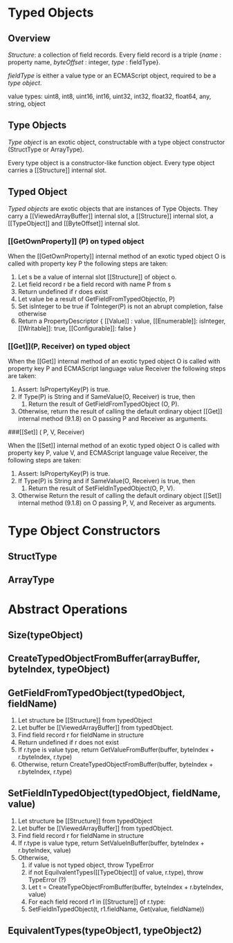 # Typed Objects

## Overview

_Structure_: a collection of field records. Every field record is a triple {_name_ : property name, _byteOffset_ : integer, _type_ : fieldType}. 

_fieldType_ is either a value type or an ECMAScript object, required to be a _type object_.

value types: uint8, int8, uint16, int16, uint32, int32, float32, float64, any, string, object

## Type Objects
_Type object_ is an exotic object, constructable with a type object constructor (StructType or ArrayType). 

Every type object is a constructor-like function object. Every type object carries a [[Structure]] internal slot. 

## Typed Object
_Typed objects_ are exotic objects that are instances of Type Objects. They carry a [[ViewedArrayBuffer]] internal slot, a [[Structure]] internal slot, a [[TypeObject]] and [[ByteOffset]] internal slot.

### \[\[GetOwnProperty]] (P) on typed object
When the [[GetOwnProperty]] internal method of an exotic typed object O is called with property key P the following steps are taken:

1. Let s be a value of internal slot [[Structure]] of object o.
1. Let field record r be a field record with name P from s
1. Return undefined if r does exist
1. Let value be a result of GetFieldFromTypedObject(o, P)
1. Set isInteger to be true if ToInteger(P) is not an abrupt completion, false otherwise
1. Return a PropertyDescriptor { [[Value]] : value, [[Enumerable]]: isInteger, [[Writable]]: true, [[Configurable]]: false }


### \[\[Get]](P, Receiver) on typed object
When the [[Get]] internal method of an exotic typed object O is called with property key P and ECMAScript language 
value Receiver the following steps are taken:

1. Assert: IsPropertyKey(P) is true.
1. If Type(P) is String and if SameValue(O, Receiver) is true, then
    1. Return the result of GetFieldFromTypedObject (O, P).
1. Otherwise, return the result of calling the default ordinary object [[Get]] internal method (9.1.8) on O passing P and Receiver as arguments.


###\[\[Set]] ( P, V, Receiver)

When the [[Set]] internal method of an exotic typed object O is called with property key P, value V, and ECMAScript language value Receiver, the following steps are taken:

1. Assert: IsPropertyKey(P) is true.
1. If Type(P) is String and if SameValue(O, Receiver) is true, then
   1. Return the result of SetFieldInTypedObject(O, P, V).
1. Otherwise Return the result of calling the default ordinary object [[Set]] internal method (9.1.8) on O passing P, V, and Receiver as arguments.


# Type Object Constructors
## StructType
## ArrayType

# Abstract Operations

## Size(typeObject)

## CreateTypedObjectFromBuffer(arrayBuffer, byteIndex, typeObject)

## GetFieldFromTypedObject(typedObject, fieldName)

1. Let structure be [[Structure]] from typedObject
1. Let buffer be [[ViewedArrayBuffer]] from typedObject.
1. Find field record r for fieldName in structure
1. Return undefined if r does not exist
1. If r.type is value type, return GetValueFromBuffer(buffer, byteIndex + r.byteIndex, r.type)
1. Otherwise, return CreateTypedObjectFromBuffer(buffer, byteIndex + r.byteIndex, r.type)

## SetFieldInTypedObject(typedObject, fieldName, value)

1. Let structure be [[Structure]] from typedObject
1. Let buffer be [[ViewedArrayBuffer]] from typedObject.
1. Find field record r for fieldName in structure
1. If r.type is value type, return SetValueInBuffer(buffer, byteIndex + r.byteIndex, value)
1. Otherwise,
   1. if value is not typed object, throw TypeError
   1. if not EquilvalentTypes([[TypeObject]] of value, r.type), throw TypeError (?)
   1. Let t = CreateTypeObjectFromBuffer(buffer, byteIndex + r.byteIndex, value)
   1. For each field record r1 in [[Structure]] of r.type:
     1. SetFieldInTypedObject(t, r1.fieldName, Get(value, fieldName))

## EquivalentTypes(typeObject1, typeObject2)

